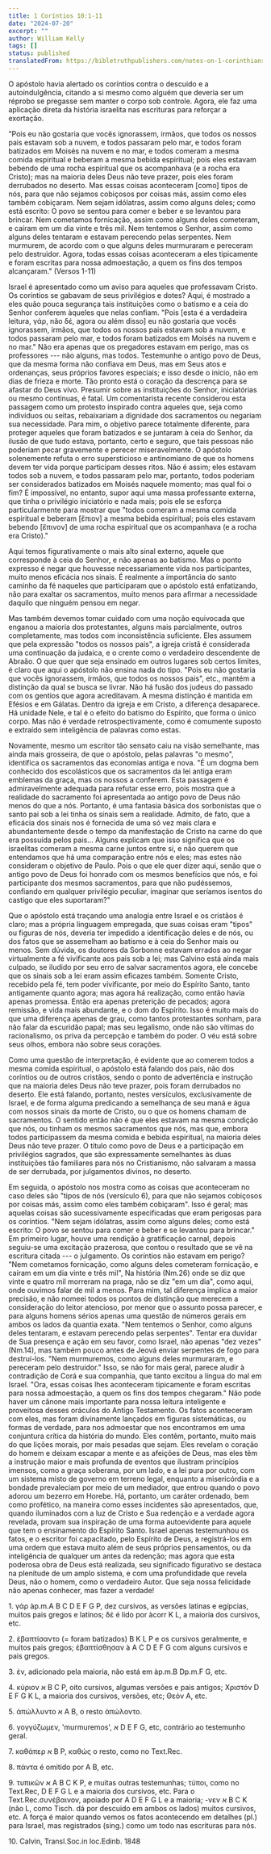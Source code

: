 ```yaml
---
title: 1 Coríntios 10:1-11
date: "2024-07-20"
excerpt: ""
author: William Kelly
tags: []
status: published
translatedFrom: https://bibletruthpublishers.com/notes-on-1-corinthians-10-1-11/william-kelly-wk/w-kelly/lac143254-lub-16164-5
---
```


O apóstolo havia alertado os coríntios contra o descuido e a
autoindulgência, citando a si mesmo como alguém que deveria ser um
réprobo se pregasse sem manter o corpo sob controle. Agora, ele faz uma
aplicação direta da história israelita nas escrituras para reforçar a
exortação.

\"Pois eu não gostaria que vocês ignorassem, irmãos, que todos os nossos
pais estavam sob a nuvem, e todos passaram pelo mar, e todos foram
batizados em Moisés na nuvem e no mar, e todos comeram a mesma comida
espiritual e beberam a mesma bebida espiritual; pois eles estavam
bebendo de uma rocha espiritual que os acompanhava (e a rocha era
Cristo); mas na maioria deles Deus não teve prazer, pois eles foram
derrubados no deserto. Mas essas coisas aconteceram \[como\] tipos de
nós, para que não sejamos cobiçosos por coisas más, assim como eles
também cobiçaram. Nem sejam idólatras, assim como alguns deles; como
está escrito: O povo se sentou para comer e beber e se levantou para
brincar. Nem cometamos fornicação, assim como alguns deles cometeram, e
caíram em um dia vinte e três mil. Nem tentemos o Senhor, assim como
alguns deles tentaram e estavam perecendo pelas serpentes. Nem murmurem,
de acordo com o que alguns deles murmuraram e pereceram pelo destruidor.
Agora, todas essas coisas aconteceram a eles tipicamente e foram
escritas para nossa admoestação, a quem os fins dos tempos alcançaram.\"
(Versos 1-11)

Israel é apresentado como um aviso para aqueles que professavam Cristo.
Os coríntios se gabavam de seus privilégios e dotes? Aqui, é mostrado a
eles quão pouca segurança tais instituições como o batismo e a ceia do
Senhor conferem àqueles que nelas confiam. \"Pois \[esta é a verdadeira
leitura, γάρ, não δέ, agora ou além disso\] eu não gostaria que vocês
ignorassem, irmãos, que todos os nossos pais estavam sob a nuvem, e
todos passaram pelo mar, e todos foram batizados em Moisés na nuvem e no
mar.\" Não era apenas que os pregadores estavam em perigo, mas os
professores --- não alguns, mas todos. Testemunhe o antigo povo de Deus,
que da mesma forma não confiava em Deus, mas em Seus atos e ordenanças,
seus próprios favores especiais; e isso desde o início, não em dias de
frieza e morte. Tão pronto está o coração da descrença para se afastar
do Deus vivo. Presumir sobre as instituições do Senhor, iniciatórias ou
mesmo contínuas, é fatal. Um comentarista recente considerou esta
passagem como um protesto inspirado contra aqueles que, seja como
indivíduos ou seitas, rebaixariam a dignidade dos sacramentos ou
negariam sua necessidade. Para mim, o objetivo parece totalmente
diferente, para proteger aqueles que foram batizados e se juntaram à
ceia do Senhor, da ilusão de que tudo estava, portanto, certo e seguro,
que tais pessoas não poderiam pecar gravemente e perecer miseravelmente.
O apóstolo solenemente refuta o erro supersticioso e antinomiano de que
os homens devem ter vida porque participam desses ritos. Não é assim;
eles estavam todos sob a nuvem, e todos passaram pelo mar, portanto,
todos poderiam ser considerados batizados em Moisés naquele momento; mas
qual foi o fim? É impossível, no entanto, supor aqui uma massa
professante externa, que tinha o privilégio iniciatório e nada mais;
pois ele se esforça particularmente para mostrar que \"todos comeram a
mesma comida espiritual e beberam \[ἔπιον\] a mesma bebida espiritual;
pois eles estavam bebendo \[ἔπινον\] de uma rocha espiritual que os
acompanhava (e a rocha era Cristo).\"

Aqui temos figurativamente o mais alto sinal externo, aquele que
corresponde à ceia do Senhor, e não apenas ao batismo. Mas o ponto
expresso é negar que houvesse necessariamente vida nos participantes,
muito menos eficácia nos sinais. É realmente a importância do santo
caminho da fé naqueles que participaram que o apóstolo está enfatizando,
não para exaltar os sacramentos, muito menos para afirmar a necessidade
daquilo que ninguém pensou em negar.

Mas também devemos tomar cuidado com uma noção equivocada que enganou a
maioria dos protestantes, alguns mais parcialmente, outros
completamente, mas todos com inconsistência suficiente. Eles assumem que
pela expressão \"todos os nossos pais\", a igreja cristã é considerada
uma continuação da judaica, e o crente como o verdadeiro descendente de
Abraão. O que quer que seja ensinado em outros lugares sob certos
limites, é claro que aqui o apóstolo não ensina nada do tipo. \"Pois eu
não gostaria que vocês ignorassem, irmãos, que todos os nossos pais\",
etc., mantém a distinção da qual se busca se livrar. Não há fusão dos
judeus do passado com os gentios que agora acreditavam. A mesma
distinção é mantida em Efésios e em Gálatas. Dentro da igreja e em
Cristo, a diferença desaparece. Há unidade Nele, e tal é o efeito do
batismo do Espírito, que forma o único corpo. Mas não é verdade
retrospectivamente, como é comumente suposto e extraído sem inteligência
de palavras como estas.

Novamente, mesmo um escritor tão sensato caiu na visão semelhante, mas
ainda mais grosseira, de que o apóstolo, pelas palavras \"o mesmo\",
identifica os sacramentos das economias antiga e nova. \"É um dogma bem
conhecido dos escolásticos que os sacramentos da lei antiga eram
emblemas da graça, mas os nossos a conferem. Esta passagem é
admiravelmente adequada para refutar esse erro, pois mostra que a
realidade do sacramento foi apresentada ao antigo povo de Deus não menos
do que a nós. Portanto, é uma fantasia básica dos sorbonistas que o
santo pai sob a lei tinha os sinais sem a realidade. Admito, de fato,
que a eficácia dos sinais nos é fornecida de uma só vez mais clara e
abundantemente desde o tempo da manifestação de Cristo na carne do que
era possuída pelos pais\... Alguns explicam que isso significa que os
israelitas comeram a mesma carne juntos entre si, e não querem que
entendamos que há uma comparação entre nós e eles; mas estes não
consideram o objetivo de Paulo. Pois o que ele quer dizer aqui, senão
que o antigo povo de Deus foi honrado com os mesmos benefícios que nós,
e foi participante dos mesmos sacramentos, para que não pudéssemos,
confiando em qualquer privilégio peculiar, imaginar que seríamos isentos
do castigo que eles suportaram?\"

Que o apóstolo está traçando uma analogia entre Israel e os cristãos é
claro; mas a própria linguagem empregada, que suas coisas eram \"tipos\"
ou figuras de nós, deveria ter impedido a identificação deles e de nós,
ou dos fatos que se assemelham ao batismo e à ceia do Senhor mais ou
menos. Sem dúvida, os doutores da Sorbonne estavam errados ao negar
virtualmente a fé vivificante aos pais sob a lei; mas Calvino está ainda
mais culpado, se iludido por seu erro de salvar sacramentos agora, ele
concebe que os sinais sob a lei eram assim eficazes também. Somente
Cristo, recebido pela fé, tem poder vivificante, por meio do Espírito
Santo, tanto antigamente quanto agora; mas agora há realização, como
então havia apenas promessa. Então era apenas preterição de pecados;
agora remissão, e vida mais abundante, e o dom do Espírito. Isso é muito
mais do que uma diferença apenas de grau, como tantos protestantes
sonham, para não falar da escuridão papal; mas seu legalismo, onde não
são vítimas do racionalismo, os priva da percepção e também do poder. O
véu está sobre seus olhos, embora não sobre seus corações.

Como uma questão de interpretação, é evidente que ao comerem todos a
mesma comida espiritual, o apóstolo está falando dos pais, não dos
coríntios ou de outros cristãos, sendo o ponto de advertência e
instrução que na maioria deles Deus não teve prazer, pois foram
derrubados no deserto. Ele está falando, portanto, nestes versículos,
exclusivamente de Israel, e de forma alguma predicando a semelhança de
seu maná e água com nossos sinais da morte de Cristo, ou o que os homens
chamam de sacramentos. O sentido então não é que eles estavam na mesma
condição que nós, ou tinham os mesmos sacramentos que nós, mas que,
embora todos participassem da mesma comida e bebida espiritual, na
maioria deles Deus não teve prazer. O título como povo de Deus e a
participação em privilégios sagrados, que são expressamente semelhantes
às duas instituições tão familiares para nós no Cristianismo, não
salvaram a massa de ser derrubada, por julgamentos divinos, no deserto.

Em seguida, o apóstolo nos mostra como as coisas que aconteceram no caso
deles são \"tipos de nós (versículo 6), para que não sejamos cobiçosos
por coisas más, assim como eles também cobiçaram\". Isso é geral; mas
aquelas coisas são sucessivamente especificadas que eram perigosas para
os coríntios. \"Nem sejam idólatras, assim como alguns deles; como está
escrito: O povo se sentou para comer e beber e se levantou para
brincar.\" Em primeiro lugar, houve uma rendição à gratificação carnal,
depois seguiu-se uma excitação prazerosa, que contou o resultado que se
vê na escritura citada --- o julgamento. Os coríntios não estavam em
perigo? \"Nem cometamos fornicação, como alguns deles cometeram
fornicação, e caíram em um dia vinte e três mil\", Na história (Nm.26)
onde se diz que vinte e quatro mil morreram na praga, não se diz \"em um
dia\", como aqui, onde ouvimos falar de mil a menos. Para mim, tal
diferença implica a maior precisão, e não nomeei todos os pontos de
distinção que merecem a consideração do leitor atencioso, por menor que
o assunto possa parecer, e para alguns homens sérios apenas uma questão
de números gerais em ambos os lados da quantia exata. \"Nem tentemos o
Senhor, como alguns deles tentaram, e estavam perecendo pelas
serpentes\". Tentar era duvidar de Sua presença e ação em seu favor,
como Israel, não apenas \"dez vezes\" (Nm.14), mas também pouco antes de
Jeová enviar serpentes de fogo para destruí-los. \"Nem murmuremos, como
alguns deles murmuraram, e pereceram pelo destruidor.\" Isso, se não for
mais geral, parece aludir à contradição de Corá e sua companhia, que
tanto excitou a língua do mal em Israel. \"Ora, essas coisas lhes
aconteceram tipicamente e foram escritas para nossa admoestação, a quem
os fins dos tempos chegaram.\" Não pode haver um cânone mais importante
para nossa leitura inteligente e proveitosa desses oráculos do Antigo
Testamento. Os fatos aconteceram com eles, mas foram divinamente
lançados em figuras sistemáticas, ou formas de verdade, para nos
admoestar que nos encontramos em uma conjuntura crítica da história do
mundo. Eles contêm, portanto, muito mais do que lições morais, por mais
pesadas que sejam. Eles revelam o coração do homem e deixam escapar a
mente e as afeições de Deus, mas eles têm a instrução maior e mais
profunda de eventos que ilustram princípios imensos, como a graça
soberana, por um lado, e a lei pura por outro, com um sistema misto de
governo em terreno legal, enquanto a misericórdia e a bondade
prevaleciam por meio de um mediador, que entrou quando o povo adorou um
bezerro em Horebe. Há, portanto, um caráter ordenado, bem como
profético, na maneira como esses incidentes são apresentados, que,
quando iluminados com a luz de Cristo e Sua redenção e a verdade agora
revelada, provam sua inspiração de uma forma autoevidente para aquele
que tem o ensinamento do Espírito Santo. Israel apenas testemunhou os
fatos, e o escritor foi capacitado, pelo Espírito de Deus, a
registrá-los em uma ordem que estava muito além de seus próprios
pensamentos, ou da inteligência de qualquer um antes da redenção; mas
agora que esta poderosa obra de Deus está realizada, seu significado
figurativo se destaca na plenitude de um amplo sistema, e com uma
profundidade que revela Deus, não o homem, como o verdadeiro Autor. Que
seja nossa felicidade não apenas conhecer, mas fazer a verdade!

1\. γάρ àp.m.A Β C D Ε F G Ρ, dez cursivos, as versões latinas e
egípcias, muitos pais gregos e latinos; δέ é lido por àcorr Κ L, a
maioria dos cursivos, etc.

2\. ἐβαπτίσαντο (= foram batizados) Β Κ L Ρ e os cursivos geralmente, e
muitos pais gregos; ἐβαπτίσθησαν à A C D E F G com alguns cursivos e
pais gregos.

3\. ἐν, adicionado pela maioria, não está em àp.m.Β Dp.m.F G, etc.

4\. κύριον א Β C P, oito cursivos, algumas versões e pais antigos;
Χριστόν D Ε F G Κ L, a maioria dos cursivos, versões, etc; Θεόν A, etc.

5\. ἀπώλλυντο א A Β, o resto ἀπώλοντο.

6\. γογγύζωμεν, \'murmuremos\', א D Ε F G, etc, contrário ao testemunho
geral.

7\. καθἀπερ א Β Ρ, καθώς o resto, como no Text.Rec.

8\. πάντα é omitido por A B, etc.

9\. τυπικῶν א A Β C Κ Ρ, e muitas outras testemunhas; τύποι, como no
Text.Rec, D E F G L e a maioria dos cursivos, etc. Para o
Text.Rec.συνέβαινον, apoiado por A D Ε F G L e a maioria; -νεν א Β C Κ
(não L, como Tisch. dá por descuido em ambos os lados) muitos cursivos,
etc. A força é maior quando vemos os fatos acontecendo em detalhes (pl.)
para Israel, mas registrados (sing.) como um todo nas escrituras para
nós.

10\. Calvin, Transl.Soc.in loc.Edinb. 1848
